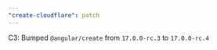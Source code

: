 ```yaml
---
"create-cloudflare": patch
---
```


C3: Bumped `@angular/create` from `17.0.0-rc.3` to `17.0.0-rc.4`
